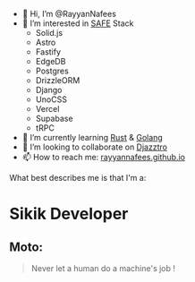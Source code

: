 - 👋 Hi, I’m @RayyanNafees
- 👀 I’m interested in [S](https://solidjs.com)[A](https://astro.build)[F](https://fastify.io)[E](https://edgedb.com) Stack
  - Solid.js
  - Astro
  - Fastify
  - EdgeDB
  - Postgres
  - DrizzleORM
  - Django
  - UnoCSS
  - Vercel
  - Supabase
  - tRPC
- 🌱 I’m currently learning [Rust](https://rust-lang.org) & [Golang](https://go.dev)
- 💞️ I’m looking to collaborate on [Djazztro](https://github.com/Bwc9876/Djazztro)
- 📫 How to reach me: [rayyannafees.github.io](https://rayyannafees.github.io)

What best describes me is that I'm a:

# Sikik Developer

## Moto:
> Never let a human do a machine's job !


<!---
RayyanNafees/RayyanNafees is a ✨ special ✨ repository because its `README.md` (this file) appears on your GitHub profile.
You can click the Preview link to take a look at your changes.
--->
